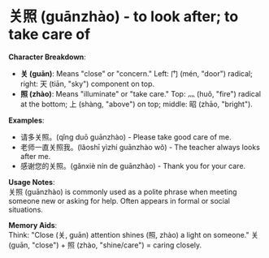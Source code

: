 # **关照 (guānzhào) - to look after; to take care of**

**Character Breakdown**:  
- **关 (guān)**: Means "close" or "concern." Left: 门 (mén, "door") radical; right: 天 (tiān, "sky") component on top.  
- **照 (zhào)**: Means "illuminate" or "take care." Top: 灬 (huǒ, "fire") radical at the bottom; 上 (shàng, "above") on top; middle: 昭 (zhāo, "bright").

**Examples**:  
- 请多关照。(qǐng duō guānzhào) - Please take good care of me.  
- 老师一直关照我。(lǎoshī yìzhí guānzhào wǒ) - The teacher always looks after me.  
- 感谢您的关照。(gǎnxiè nín de guānzhào) - Thank you for your care.

**Usage Notes**:  
关照 (guānzhào) is commonly used as a polite phrase when meeting someone new or asking for help. Often appears in formal or social situations.

**Memory Aids**:  
Think: "Close (关, guān) attention shines (照, zhào) a light on someone." 关 (guān, "close") + 照 (zhào, "shine/care") = caring closely.